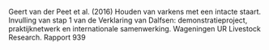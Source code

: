 Geert van der Peet et al. (2016) Houden van varkens met een intacte staart. Invulling van stap 1 van de Verklaring van Dalfsen: demonstratieproject, praktijknetwerk en internationale samenwerking. Wageningen UR Livestock Research. Rapport 939